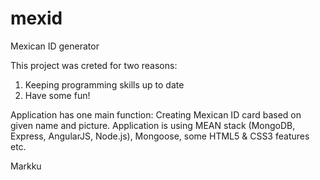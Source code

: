 # mexid
Mexican ID generator

This project was creted for two reasons:
1. Keeping programming skills up to date
2. Have some fun!

Application has one main function: Creating Mexican ID card based on given name and picture. 
Application is using MEAN stack (MongoDB, Express, AngularJS, Node.js), Mongoose, some HTML5 & CSS3 features etc.

Markku
